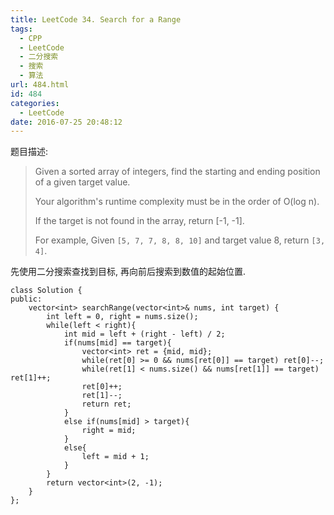 ```yaml
---
title: LeetCode 34. Search for a Range
tags:
  - CPP
  - LeetCode
  - 二分搜索
  - 搜索
  - 算法
url: 484.html
id: 484
categories:
  - LeetCode
date: 2016-07-25 20:48:12
---
```

题目描述:

> Given a sorted array of integers, find the starting and ending position of a given target value.
> 
> Your algorithm's runtime complexity must be in the order of O(log n).
> 
> If the target is not found in the array, return [-1, -1].
> 
> For example,
> Given `[5, 7, 7, 8, 8, 10]` and target value 8,
> return `[3, 4]`.

先使用二分搜索查找到目标, 再向前后搜索到数值的起始位置.

    class Solution {
    public:
        vector<int> searchRange(vector<int>& nums, int target) {
            int left = 0, right = nums.size();
            while(left < right){
                int mid = left + (right - left) / 2;
                if(nums[mid] == target){
                    vector<int> ret = {mid, mid};
                    while(ret[0] >= 0 && nums[ret[0]] == target) ret[0]--;
                    while(ret[1] < nums.size() && nums[ret[1]] == target) ret[1]++;
                    ret[0]++;
                    ret[1]--;
                    return ret;
                }
                else if(nums[mid] > target){
                    right = mid;
                }
                else{
                    left = mid + 1;
                }
            }
            return vector<int>(2, -1);
        }
    };